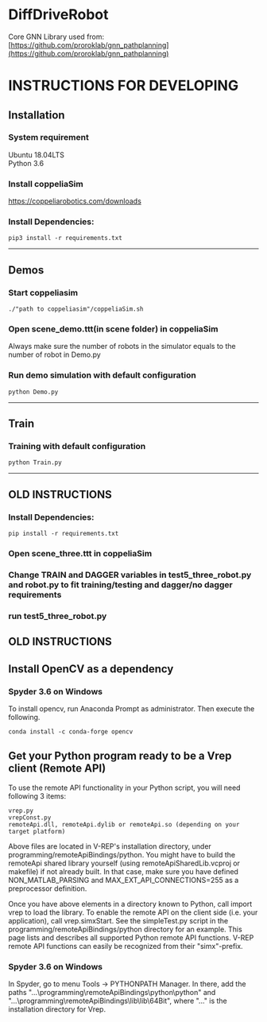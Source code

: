 # DiffDriveRobot


Core GNN Library used from: [https://github.com/proroklab/gnn_pathplanning](https://github.com/proroklab/gnn_pathplanning)
# INSTRUCTIONS FOR DEVELOPING
## Installation
### System requirement
Ubuntu 18.04LTS\
Python 3.6
### Install coppeliaSim
https://coppeliarobotics.com/downloads
### Install Dependencies:

```
pip3 install -r requirements.txt
```
****


## Demos
### Start coppeliasim 
```
./"path to coppeliasim"/coppeliaSim.sh
```
### Open scene_demo.ttt(in scene folder) in coppeliaSim
Always make sure the number of robots in the simulator equals to the number of robot in Demo.py
### Run demo simulation with default configuration
```
python Demo.py
```
****
## Train
### Training with default configuration
```
python Train.py
```
****


## OLD INSTRUCTIONS
### Install Dependencies:

```
pip install -r requirements.txt
```

### Open scene_three.ttt in coppeliaSim
### Change TRAIN and DAGGER variables in test5_three_robot.py and robot.py to fit training/testing and dagger/no dagger requirements
### run test5_three_robot.py




## OLD INSTRUCTIONS

## Install OpenCV as a dependency
### Spyder 3.6 on Windows
To install opencv, run Anaconda Prompt as administrator. Then execute the following.
```
conda install -c conda-forge opencv
```

## Get your Python program ready to be a Vrep client (Remote API)
To use the remote API functionality in your Python script, you will need following 3 items:
```
vrep.py
vrepConst.py
remoteApi.dll, remoteApi.dylib or remoteApi.so (depending on your target platform)
```
Above files are located in V-REP's installation directory, under programming/remoteApiBindings/python. You might have to build the remoteApi shared library yourself (using remoteApiSharedLib.vcproj or makefile) if not already built. In that case, make sure you have defined NON_MATLAB_PARSING and MAX_EXT_API_CONNECTIONS=255 as a preprocessor definition.

Once you have above elements in a directory known to Python, call import vrep to load the library. To enable the remote API on the client side (i.e. your application), call vrep.simxStart. See the simpleTest.py script in the programming/remoteApiBindings/python directory for an example. This page lists and describes all supported Python remote API functions. V-REP remote API functions can easily be recognized from their "simx"-prefix.

### Spyder 3.6 on Windows
In Spyder, go to menu Tools -> PYTHONPATH Manager. In there, add the paths "...\programming\remoteApiBindings\python\python" and "...\programming\remoteApiBindings\lib\lib\64Bit", where "..." is the installation directory for Vrep.

